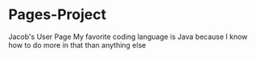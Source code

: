 # Pages-Project
Jacob's User Page
My favorite coding language is Java because I know how to do more in that than anything else